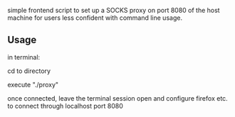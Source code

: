 simple frontend script to set up a SOCKS proxy on port 8080
of the host machine for users less confident with command line usage.

Usage
-----

in terminal:

cd to directory

execute "./proxy"

once connected, leave the terminal session open and configure firefox etc. 
to connect through localhost port 8080

